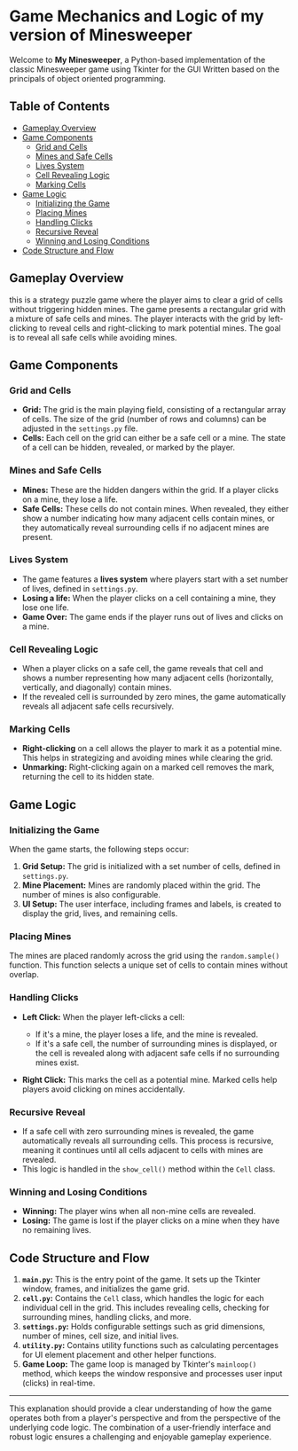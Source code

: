 # Game Mechanics and Logic of my version of Minesweeper

Welcome to **My Minesweeper**, a Python-based implementation of the classic Minesweeper game using Tkinter for the GUI Written based on the principals of object oriented programming.

## Table of Contents

- [Gameplay Overview](#gameplay-overview)
- [Game Components](#game-components)
  - [Grid and Cells](#grid-and-cells)
  - [Mines and Safe Cells](#mines-and-safe-cells)
  - [Lives System](#lives-system)
  - [Cell Revealing Logic](#cell-revealing-logic)
  - [Marking Cells](#marking-cells)
- [Game Logic](#game-logic)
  - [Initializing the Game](#initializing-the-game)
  - [Placing Mines](#placing-mines)
  - [Handling Clicks](#handling-clicks)
  - [Recursive Reveal](#recursive-reveal)
  - [Winning and Losing Conditions](#winning-and-losing-conditions)
- [Code Structure and Flow](#code-structure-and-flow)

## Gameplay Overview

this is a strategy puzzle game where the player aims to clear a grid of cells without triggering hidden mines. The game presents a rectangular grid with a mixture of safe cells and mines. The player interacts with the grid by left-clicking to reveal cells and right-clicking to mark potential mines. The goal is to reveal all safe cells while avoiding mines.

## Game Components

### Grid and Cells

- **Grid:** The grid is the main playing field, consisting of a rectangular array of cells. The size of the grid (number of rows and columns) can be adjusted in the `settings.py` file.
- **Cells:** Each cell on the grid can either be a safe cell or a mine. The state of a cell can be hidden, revealed, or marked by the player.

### Mines and Safe Cells

- **Mines:** These are the hidden dangers within the grid. If a player clicks on a mine, they lose a life.
- **Safe Cells:** These cells do not contain mines. When revealed, they either show a number indicating how many adjacent cells contain mines, or they automatically reveal surrounding cells if no adjacent mines are present.

### Lives System

- The game features a **lives system** where players start with a set number of lives, defined in `settings.py`.
- **Losing a life:** When the player clicks on a cell containing a mine, they lose one life.
- **Game Over:** The game ends if the player runs out of lives and clicks on a mine.

### Cell Revealing Logic

- When a player clicks on a safe cell, the game reveals that cell and shows a number representing how many adjacent cells (horizontally, vertically, and diagonally) contain mines.
- If the revealed cell is surrounded by zero mines, the game automatically reveals all adjacent safe cells recursively.

### Marking Cells

- **Right-clicking** on a cell allows the player to mark it as a potential mine. This helps in strategizing and avoiding mines while clearing the grid.
- **Unmarking:** Right-clicking again on a marked cell removes the mark, returning the cell to its hidden state.

## Game Logic

### Initializing the Game

When the game starts, the following steps occur:

1. **Grid Setup:** The grid is initialized with a set number of cells, defined in `settings.py`.
2. **Mine Placement:** Mines are randomly placed within the grid. The number of mines is also configurable.
3. **UI Setup:** The user interface, including frames and labels, is created to display the grid, lives, and remaining cells.

### Placing Mines

The mines are placed randomly across the grid using the `random.sample()` function. This function selects a unique set of cells to contain mines without overlap.

### Handling Clicks

- **Left Click:** When the player left-clicks a cell:
  - If it's a mine, the player loses a life, and the mine is revealed.
  - If it's a safe cell, the number of surrounding mines is displayed, or the cell is revealed along with adjacent safe cells if no surrounding mines exist.

- **Right Click:** This marks the cell as a potential mine. Marked cells help players avoid clicking on mines accidentally.

### Recursive Reveal

- If a safe cell with zero surrounding mines is revealed, the game automatically reveals all surrounding cells. This process is recursive, meaning it continues until all cells adjacent to cells with mines are revealed.
- This logic is handled in the `show_cell()` method within the `Cell` class.

### Winning and Losing Conditions

- **Winning:** The player wins when all non-mine cells are revealed.
- **Losing:** The game is lost if the player clicks on a mine when they have no remaining lives.

## Code Structure and Flow

1. **`main.py`:** This is the entry point of the game. It sets up the Tkinter window, frames, and initializes the game grid.
2. **`cell.py`:** Contains the `Cell` class, which handles the logic for each individual cell in the grid. This includes revealing cells, checking for surrounding mines, handling clicks, and more.
3. **`settings.py`:** Holds configurable settings such as grid dimensions, number of mines, cell size, and initial lives.
4. **`utility.py`:** Contains utility functions such as calculating percentages for UI element placement and other helper functions.
5. **Game Loop:** The game loop is managed by Tkinter's `mainloop()` method, which keeps the window responsive and processes user input (clicks) in real-time.

---

This explanation should provide a clear understanding of how the game operates both from a player's perspective and from the perspective of the underlying code logic. The combination of a user-friendly interface and robust logic ensures a challenging and enjoyable gameplay experience.
